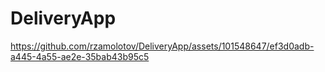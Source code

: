# DeliveryApp

https://github.com/rzamolotov/DeliveryApp/assets/101548647/ef3d0adb-a445-4a55-ae2e-35bab43b95c5

